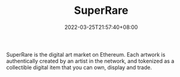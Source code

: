﻿---
weight: 
title: "SuperRare"
description: "SuperRare is the digital art market on Ethereum. Each artwork is authentically created by an artist in the network, and tokenized as a collectible digital item that you can own, display and trade."
date: 2022-03-25T21:57:40+08:00
lastmod: 2022-03-25T16:45:40+08:00
draft: false
authors: ["Metabd"]
featuredImage: "130.png"
link: "https://superrare.com/"
tags: ["SuperRare","交易所"]
categories: ["navigation"]
navigation: ["交易所"]
lightgallery: true
toc: true
pinned: false
recommend: false
recommend1: false
---
SuperRare is the digital art market on Ethereum. Each artwork is authentically created by an artist in the network, and tokenized as a collectible digital item that you can own, display and trade.
